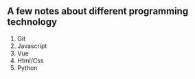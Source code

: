 ## A few notes about different programming technology

1. Git
2. Javascript
3. Vue
4. Html/Css
5. Python
